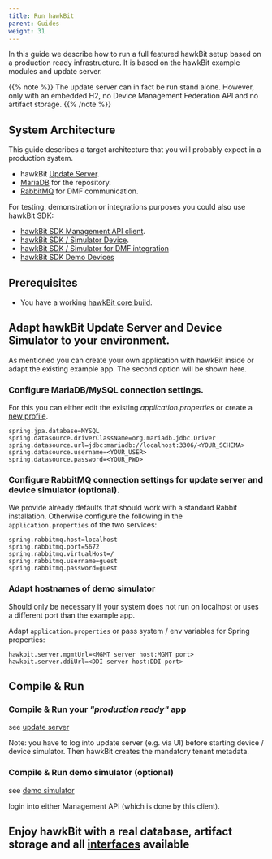 ```yaml
---
title: Run hawkBit
parent: Guides
weight: 31
---
```


In this guide we describe how to run a full featured hawkBit setup based on a production ready infrastructure. It is
based on the hawkBit example modules and update server.

<!--more-->

{{% note %}}
The update server can in fact be run stand alone. However, only with an embedded H2, no Device Management Federation API
and no artifact storage.
{{% /note %}}

## System Architecture

This guide describes a target architecture that you will probably expect in a production system.

- hawkBit [Update Server](https://github.com/eclipse-hawkbit/hawkbit/tree/master/hawkbit-monolith/hawkbit-update-server).
- [MariaDB](https://mariadb.org) for the repository.
- [RabbitMQ](https://www.rabbitmq.com) for DMF communication.

For testing, demonstration or integrations purposes you could also use hawkBit SDK:
- [hawkBit SDK Management API client](https://github.com/eclipse-hawkbit/hawkbit/blob/master/hawkbit-sdk/hawkbit-sdk-commons/src/main/java/org/eclipse/hawkbit/sdk/HawkbitClient.java).
- [hawkBit SDK / Simulator Device](https://github.com/eclipse-hawkbit/hawkbit/tree/master/hawkbit-sdk/hawkbit-sdk-device).
- [hawkBit SDK / Simulator for DMF integration](https://github.com/eclipse-hawkbit/hawkbit/tree/master/hawkbit-sdk/hawkbit-sdk-dmf)
- [hawkBit SDK Demo Devices](https://github.com/eclipse-hawkbit/hawkbit/tree/master/hawkbit-sdk/hawkbit-sdk-demo)

## Prerequisites

- You have a working [hawkBit core build](https://github.com/eclipse-hawkbit/hawkbit).

## Adapt hawkBit Update Server and Device Simulator to your environment.

As mentioned you can create your own application with hawkBit inside or adapt the existing example app. The second
option will be shown here.

### Configure MariaDB/MySQL connection settings.

For this you can either edit the existing _application.properties_ or create
a [new profile](http://docs.spring.io/spring-boot/docs/current/reference/htmlsingle/#boot-features-external-config-profile-specific-properties).

```properties
spring.jpa.database=MYSQL
spring.datasource.driverClassName=org.mariadb.jdbc.Driver
spring.datasource.url=jdbc:mariadb://localhost:3306/<YOUR_SCHEMA>
spring.datasource.username=<YOUR_USER>
spring.datasource.password=<YOUR_PWD>
```

### Configure RabbitMQ connection settings for update server and device simulator (optional).

We provide already defaults that should work with a standard Rabbit installation. Otherwise configure the following in
the `application.properties` of the two services:

```properties
spring.rabbitmq.host=localhost
spring.rabbitmq.port=5672
spring.rabbitmq.virtualHost=/
spring.rabbitmq.username=guest
spring.rabbitmq.password=guest
```

### Adapt hostnames of demo simulator

Should only be necessary if your system does not run on localhost or uses a different port than the example app.

Adapt `application.properties` or pass system / env variables for Spring properties:

```properties
hawkbit.server.mgmtUrl=<MGMT server host:MGMT port>
hawkbit.server.ddiUrl=<DDI server host:DDI port>
```

## Compile & Run

### Compile & Run your _"production ready"_ app

see [update server](https://github.com/eclipse-hawkbit/hawkbit/tree/master/hawkbit-monolith/hawkbit-update-server)

Note: you have to log into update server (e.g. via UI) before starting device / device simulator. Then hawkBit creates the mandatory tenant metadata.

### Compile & Run demo simulator (optional)

see [demo simulator](https://github.com/eclipse-hawkbit/hawkbit/tree/master/hawkbit-sdk/hawkbit-sdk-demo)

login into either Management API (which is done by this client).

## Enjoy hawkBit with a real database, artifact storage and all [interfaces](../../apis/) available
